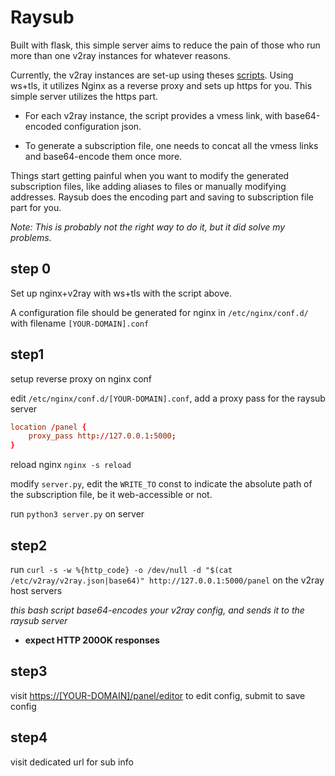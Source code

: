 # Raysub

Built with flask, this simple server aims to reduce the pain of those who run more than one v2ray instances for whatever reasons.  

Currently, the v2ray instances are set-up using theses [scripts](https://v2raytech.com/v2ray-all-in-one-script-vless-tcp-xtls-support/). Using ws+tls, it utilizes Nginx as a reverse proxy and sets up https for you. This simple server utilizes the https part.

- For each v2ray instance, the script provides a vmess link, with base64-encoded configuration json. 

- To generate a subscription file, one needs to concat all the vmess links and base64-encode them once more.

Things start getting painful when you want to modify the generated subscription files, like adding aliases to files or manually modifying addresses. Raysub does the encoding part and saving to subscription file part for you.

*Note: This is probably not the right way to do it, but it did solve my problems.*

## step 0

Set up nginx+v2ray with ws+tls with the script above.  

A configuration file should be generated for nginx in `/etc/nginx/conf.d/` with filename `[YOUR-DOMAIN].conf`

## step1

setup reverse proxy on nginx conf  

edit `/etc/nginx/conf.d/[YOUR-DOMAIN].conf`, add a proxy pass for the raysub server  

``` conf
location /panel {
    proxy_pass http://127.0.0.1:5000;
}
```

reload nginx `nginx -s reload`

modify `server.py`, edit the `WRITE_TO` const to indicate the absolute path of the subscription file, be it web-accessible or not.

run `python3 server.py` on server

## step2

run `curl -s -w %{http_code} -o /dev/null -d "$(cat /etc/v2ray/v2ray.json|base64)" http://127.0.0.1:5000/panel` on the v2ray host servers

*this bash script base64-encodes your v2ray config, and sends it to the raysub server*

- **expect HTTP 200OK responses**

## step3

visit [https://[YOUR-DOMAIN]/panel/editor](https://[YOUR-DOMAIN]/panel/editor) to edit config, submit to save config

## step4

visit dedicated url for sub info
